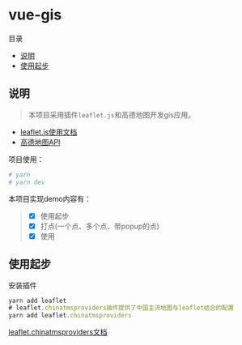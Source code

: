 # vue-gis

目录

- [说明](#说明)
- [使用起步](#使用起步)

## 说明

> 本项目采用插件``leaflet.js``和高德地图开发gis应用。

- [leaflet.js使用文档](https://leafletjs.com/)
- [高德地图API](https://lbs.amap.com/api/javascript-api/summary)

项目使用：

```bash
# yarn
# yarn dev
```

本项目实现demo内容有：

> - [x] 使用起步
> - [x] 打点(一个点、多个点、带popup的点)
> - [x] 使用

## 使用起步

安装插件

```javascript
yarn add leaflet
# leaflet.chinatmsproviders插件提供了中国主流地图与leaflet结合的配置
yarn add leaflet.chinatmsproviders
```

[leaflet.chinatmsproviders文档](https://www.npmjs.com/package/leaflet.chinatmsproviders)

